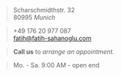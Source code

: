 > Scharschmidthstr. 32  
> 80995 _Munich_

> +49 176 20 977 087  
> fatih@fatih-sahanoglu.com

> **Call us** to _arrange an appointment._

> Mo. - Sa. 9:00 AM - open end

